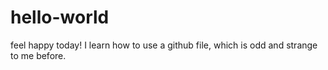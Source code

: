 # hello-world

feel happy today! I learn how to use a github file, which is odd and strange to me before.
